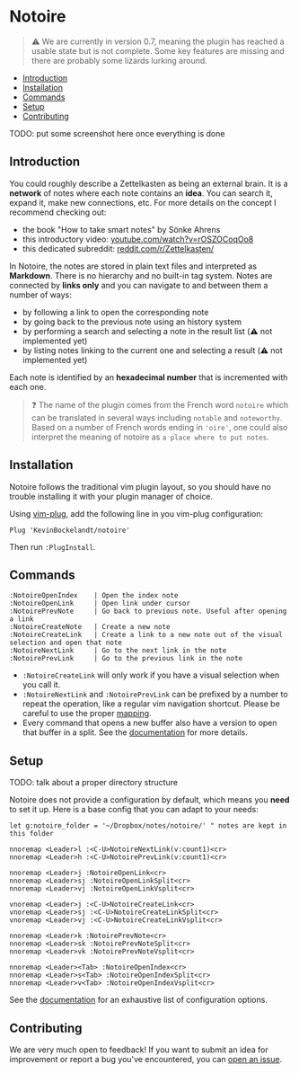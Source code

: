 # Notoire

> ⚠️ We are currently in version 0.7, meaning the plugin has reached a usable state but is not complete. Some key features are missing and there are probably some lizards lurking around.


- [Introduction](#introduction)
- [Installation](#installation)
- [Commands](#commands)
- [Setup](#setup)
- [Contributing](#contributing)


TODO: put some screenshot here once everything is done

## Introduction

You could roughly describe a Zettelkasten as being an external brain. It is a **network** of notes where each note contains an **idea**. You can search it, expand it, make new connections, etc. For more details on the concept I recommend checking out:

* the book "How to take smart notes" by Sönke Ahrens
* this introductory video: [youtube.com/watch?v=rOSZOCoqOo8](https://www.youtube.com/watch?v=rOSZOCoqOo8)
* this dedicated subreddit: [reddit.com/r/Zettelkasten/](https://www.reddit.com/r/Zettelkasten/)

In Notoire, the notes are stored in plain text files and interpreted as **Markdown**. There is no hierarchy and no built-in tag system. Notes are connected by **links only** and you can navigate to and between them a number of ways:

* by following a link to open the corresponding note
* by going back to the previous note using an history system
* by performing a search and selecting a note in the result list (⚠️ not implemented yet)
* by listing notes linking to the current one and selecting a result (⚠️ not implemented yet)

Each note is identified by an **hexadecimal number** that is incremented with each one.

> ❓ The name of the plugin comes from the French word `notoire` which can be translated in several ways including `notable` and `noteworthy`. Based on a number of French words ending in `'oire'`, one could also interpret the meaning of notoire as `a place where to put notes`.

## Installation

Notoire follows the traditional vim plugin layout, so you should have no trouble installing it with your plugin manager of choice.

Using [vim-plug](https://github.com/junegunn/vim-plug), add the following line in you vim-plug configuration:

```vim
Plug 'KevinBockelandt/notoire'
```

Then run `:PlugInstall`.


## Commands

```
:NotoireOpenIndex    | Open the index note
:NotoireOpenLink     | Open link under cursor
:NotoirePrevNote     | Go back to previous note. Useful after opening a link
:NotoireCreateNote   | Create a new note
:NotoireCreateLink   | Create a link to a new note out of the visual selection and open that note 
:NotoireNextLink     | Go to the next link in the note
:NotoirePrevLink     | Go to the previous link in the note 
```

* `:NotoireCreateLink` will only work if you have a visual selection when you call it.
* `:NotoireNextLink` and `:NotoirePrevLink` can be prefixed by a number to repeat the operation, like a regular vim navigation shortcut. Please be careful to use the proper [mapping](#setup).
* Every command that opens a new buffer also have a version to open that buffer in a split. See the [documentation](./doc/notoire.txt) for more details.


## Setup

TODO: talk about a proper directory structure

Notoire does not provide a configuration by default, which means you **need** to set it up. Here is a base config that you can adapt to your needs:

```vim
let g:notoire_folder = '~/Dropbox/notes/notoire/' " notes are kept in this folder

nnoremap <Leader>l :<C-U>NotoireNextLink(v:count1)<cr>
nnoremap <Leader>h :<C-U>NotoirePrevLink(v:count1)<cr>

nnoremap <Leader>j :NotoireOpenLink<cr>
nnoremap <Leader>sj :NotoireOpenLinkSplit<cr>
nnoremap <Leader>vj :NotoireOpenLinkVsplit<cr>

vnoremap <Leader>j :<C-U>NotoireCreateLink<cr>
vnoremap <Leader>sj :<C-U>NotoireCreateLinkSplit<cr>
vnoremap <Leader>vj :<C-U>NotoireCreateLinkVsplit<cr>

nnoremap <Leader>k :NotoirePrevNote<cr>
nnoremap <Leader>sk :NotoirePrevNoteSplit<cr>
nnoremap <Leader>vk :NotoirePrevNoteVsplit<cr>

nnoremap <Leader><Tab> :NotoireOpenIndex<cr>
nnoremap <Leader>s<Tab> :NotoireOpenIndexSplit<cr>
nnoremap <Leader>v<Tab> :NotoireOpenIndexVsplit<cr>
```

See the [documentation](./doc/notoire.txt) for an exhaustive list of configuration options.


## Contributing

We are very much open to feedback! If you want to submit an idea for improvement or report a bug you've encountered, you can [open an issue](https://github.com/KevinBockelandt/notoire/issues).
